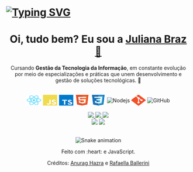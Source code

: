 <h1> 
  <a href="https://git.io/typing-svg">
    <img src="https://readme-typing-svg.demolab.com?font=Press+Start+2P&pause=1000&color=D73CCEBD&random=false&width=435&lines=Ol%C3%A1%2C+pessoal+da+Tech+!+%3D)" alt="Typing SVG" />
  </a> 
</h1>

<p>

<div>
  
  <h1 align="center">
    Oi, tudo bem? Eu sou a 
    <a href="https://www.linkedin.com/in/juliana-ti/">Juliana Braz 💫</a>
  </h1>
  
  <p align="center">
    Cursando <strong>Gestão da Tecnologia da Informação</strong>, em constante evolução por meio de especializações e práticas que unem desenvolvimento e gestão de soluções tecnológicas. 🚀
  </p>
  
</div>

<div align="center" valign="top"><br>
  <img align="center" alt="React" height="30" width="40" src="https://raw.githubusercontent.com/devicons/devicon/master/icons/react/react-original.svg">
  <img align="center" alt="Js" height="30" width="40" src="https://raw.githubusercontent.com/devicons/devicon/master/icons/javascript/javascript-plain.svg">
  <img align="center" alt="Ts" height="30" width="40" src="https://raw.githubusercontent.com/devicons/devicon/master/icons/typescript/typescript-plain.svg">
  <img align="center" alt="HTML" height="30" width="40" src="https://raw.githubusercontent.com/devicons/devicon/master/icons/html5/html5-original.svg">
  <img align="center" alt="CSS" height="30" width="40" src="https://raw.githubusercontent.com/devicons/devicon/master/icons/css3/css3-original.svg">
  <img align="center" alt="Nodejs" height="30" width="40" src="https://cdn.worldvectorlogo.com/logos/nodejs-icon.svg">
  <img align="center" alt="Git" height="30" width="40" src="https://raw.githubusercontent.com/devicons/devicon/master/icons/git/git-original.svg">
  <img align="center" alt="GitHub" height="30" width="40" src="https://cdn.jsdelivr.net/gh/devicons/devicon/icons/github/github-original.svg">
</div><br>

<div align="center">
  <a href="https://www.instagram.com/juulianatoni/" target="_blank">
    <img src="https://img.shields.io/badge/-Instagram-%23E4405F?style=for-the-badge&logo=instagram&logoColor=white" target="_blank">
  </a>
  <a href="https://www.linkedin.com/in/juliana-ti/" target="_blank">
    <img src="https://img.shields.io/badge/-LinkedIn-%230077B5?style=for-the-badge&logo=linkedin&logoColor=white" target="_blank">
  </a> 
  <a href="mailto:julianatonibraz@gmail.com">
    <img src="https://img.shields.io/badge/-Gmail-%23333?style=for-the-badge&logo=gmail&logoColor=white" target="_blank">
  </a>
</div>

<!-- GitHub Stats -->
<div align="center">
  <img height="160em" src="https://github-readme-stats.vercel.app/api?username=julianabraz&show_icons=true&theme=dracula&include_all_commits=true&count_private=true"/>
  <img height="160em" src="https://github-readme-stats.vercel.app/api/top-langs/?username=julianabraz&layout=compact&langs_count=7&theme=dracula"/>
</div><br>

<div align="center">

  ![Snake animation](https://github.com/danielbped/danielbped/blob/output/github-contribution-grid-snake.svg)
  
</div>

<div align="center">
  <p>Feito com :heart: e JavaScript.</p>
  <p>Créditos: <a href="https://github.com/anuraghazra/github-readme-stats">Anurag Hazra</a> e <a href="https://github.com/rafaballerini">Rafaella Ballerini</a></p>
</div>


  
